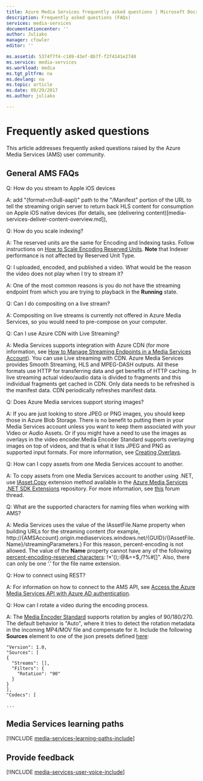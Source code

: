 ```yaml
---
title: Azure Media Services frequently asked questions | Microsoft Docs
description: Frequently asked questions (FAQs)
services: media-services
documentationcenter: ''
author: Juliako
manager: cfowler
editor: ''

ms.assetid: 5374f7f4-c189-43ef-8b7f-f2f4141e2748
ms.service: media-services
ms.workload: media
ms.tgt_pltfrm: na
ms.devlang: na
ms.topic: article
ms.date: 09/29/2017
ms.author: juliako

---
```

# Frequently asked questions

This article addresses frequently asked questions raised by the Azure Media Services (AMS) user community.

## General AMS FAQs

Q: How do you stream to Apple iOS devices

A: add "(format=m3u8-aapl)" path to the "/Manifest" portion of the URL to tell the streaming origin server to return back HLS content for consumption on Apple iOS native devices (for details, see (delivering content)[media-services-deliver-content-overview.md]),

Q: How do you scale indexing?

A: The reserved units are the same for Encoding and Indexing tasks. Follow instructions on [How to Scale Encoding Reserved Units](media-services-scale-media-processing-overview.md). **Note** that Indexer performance is not affected by Reserved Unit Type.

Q: I uploaded, encoded, and published a video. What would be the reason the video does not play when I try to stream it?

A: One of the most common reasons is you do not have the streaming endpoint from which you are trying to playback in the **Running** state.  

Q: Can I do compositing on a live stream?

A: Compositing on live streams is currently not offered in Azure Media Services, so you would need to pre-compose on your computer.

Q: Can I use Azure CDN with Live Streaming?

A: Media Services supports integration with Azure CDN (for more information, see [How to Manage Streaming Endpoints in a Media Services Account](media-services-portal-manage-streaming-endpoints.md)).  You can use Live streaming with CDN. Azure Media Services provides Smooth Streaming, HLS and MPEG-DASH outputs. All these formats use HTTP for transferring data and get benefits of HTTP caching. In live streaming actual video/audio data is divided to fragments and this individual fragments get cached in CDN. Only data needs to be refreshed is the manifest data. CDN periodically refreshes manifest data.

Q: Does Azure Media services support storing images?

A: If you are just looking to store JPEG or PNG images, you should keep those in Azure Blob Storage. There is no benefit to putting them in your Media Services account unless you want to keep them associated with your Video or Audio Assets. Or if you might have a need to use the images as overlays in the video encoder.Media Encoder Standard supports overlaying images on top of videos, and that is what it lists JPEG and PNG as supported input formats. For more information, see [Creating Overlays](media-services-advanced-encoding-with-mes.md#overlay).

Q: How can I copy assets from one Media Services account to another.

A: To copy assets from one Media Services account to another using .NET, use [IAsset.Copy](https://github.com/Azure/azure-sdk-for-media-services-extensions/blob/dev/MediaServices.Client.Extensions/IAssetExtensions.cs#L354) extension method available in the [Azure Media Services .NET SDK Extensions](https://github.com/Azure/azure-sdk-for-media-services-extensions/) repository. For more information, see [this](https://social.msdn.microsoft.com/Forums/azure/28912d5d-6733-41c1-b27d-5d5dff2695ca/migrate-media-services-across-subscription?forum=MediaServices) forum thread.

Q: What are the supported characters for naming files when working with AMS?

A: Media Services uses the value of the IAssetFile.Name property when building URLs for the streaming content (for example, http://{AMSAccount}.origin.mediaservices.windows.net/{GUID}/{IAssetFile.Name}/streamingParameters.) For this reason, percent-encoding is not allowed. The value of the **Name** property cannot have any of the following [percent-encoding-reserved characters](http://en.wikipedia.org/wiki/Percent-encoding#Percent-encoding_reserved_characters): !*'();:@&=+$,/?%#[]". Also, there can only be one ‘.’ for the file name extension.

Q: How to connect using REST?

A: For information on how to connect to the AMS API, see [Access the Azure Media Services API with Azure AD authentication](media-services-use-aad-auth-to-access-ams-api.md). 

Q: How can I rotate a video during the encoding process.

A: The [Media Encoder Standard](media-services-dotnet-encode-with-media-encoder-standard.md) supports rotation by angles of 90/180/270. The default behavior is "Auto", where it tries to detect the rotation metadata in the incoming MP4/MOV file and compensate for it. Include the following **Sources** element to one of the json presets defined [here](media-services-mes-presets-overview.md):

    "Version": 1.0,
    "Sources": [
    {
      "Streams": [],
      "Filters": {
        "Rotation": "90"
      }
    }
    ],
    "Codecs": [

    ...


## Media Services learning paths
[!INCLUDE [media-services-learning-paths-include](../../includes/media-services-learning-paths-include.md)]

## Provide feedback
[!INCLUDE [media-services-user-voice-include](../../includes/media-services-user-voice-include.md)]
